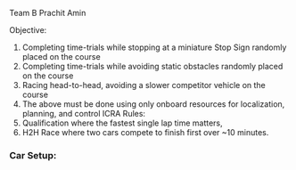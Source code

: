 Team B
Prachit Amin

Objective:
1. Completing time-trials while stopping at a miniature Stop Sign randomly placed on the course  
2. Completing time-trials while avoiding static obstacles randomly placed on the course  
3. Racing head-to-head, avoiding a slower competitor vehicle on the course  
4. The above must be done using only onboard resources for localization, planning, and control
ICRA Rules:
1. Qualification where the fastest single lap time matters,
2. H2H Race where two cars compete to finish first over ~10 minutes.

### Car Setup:

